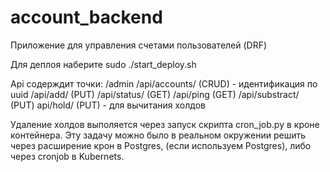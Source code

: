 # account_backend
Приложение для управления счетами пользователей (DRF)

Для деплоя наберите sudo ./start_deploy.sh

Api содерждит точки:
/admin
/api/accounts/  (CRUD) - идентификация по uuid
/api/add/       (PUT)
/api/status/    (GET)
/api/ping       (GET)
/api/substract/ (PUT)
api/hold/       (PUT)  - для вычитания холдов

Удаление холдов выполяется через запуск скрипта cron_job.py в кроне контейнера. 
Эту задачу можно было в реальном окружении решить через расширение крон в Postgres, (если используем Postgres),
либо через cronjob в Kubernets.


